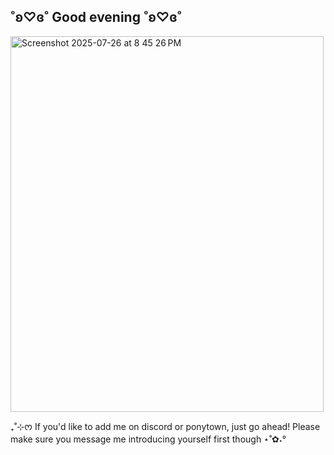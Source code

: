 ## ˚ʚ♡ɞ˚ Good evening ˚ʚ♡ɞ˚
<img width="501" height="601" alt="Screenshot 2025-07-26 at 8 45 26 PM" src="https://github.com/user-attachments/assets/9a9abbc3-1720-4cc9-9534-b7ef9a2719e1" />

₊˚⊹ᰔ If you'd like to add me on discord or ponytown, just go ahead! 
Please make sure you message me introducing yourself first though ⋆˚✿˖°
